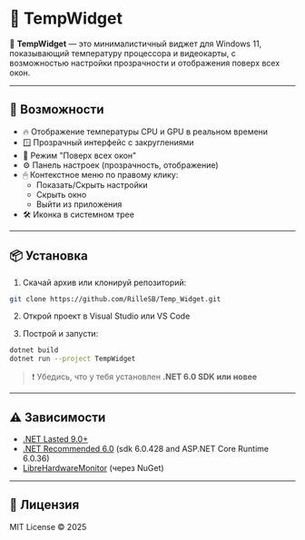# 🧊 TempWidget

📌 **TempWidget** — это минималистичный виджет для Windows 11, показывающий температуру процессора и видеокарты, с возможностью настройки прозрачности и отображения поверх всех окон.

---

## 🚀 Возможности

- 🔥 Отображение температуры CPU и GPU в реальном времени  
- 🪟 Прозрачный интерфейс с закруглениями  
- 📌 Режим "Поверх всех окон"  
- ⚙ Панель настроек (прозрачность, отображение)  
- 🖱 Контекстное меню по правому клику:
  - Показать/Скрыть настройки
  - Скрыть окно
  - Выйти из приложения  
- 🛠 Иконка в системном трее

---

## 📦 Установка

1. Скачай архив или клонируй репозиторий:

```bash
git clone https://github.com/RilleSB/Temp_Widget.git
```

2. Открой проект в Visual Studio или VS Code

3. Построй и запусти:

```bash
dotnet build
dotnet run --project TempWidget
```

> ❗ Убедись, что у тебя установлен **.NET 6.0 SDK или новее**

---

## ⚠ Зависимости

- [.NET Lasted 9.0+](https://dotnet.microsoft.com/en-us/download)
- [.NET Recommended 6.0](https://dotnet.microsoft.com/en-us/download/dotnet/6.0) (sdk 6.0.428 and ASP.NET Core Runtime 6.0.36)
- [LibreHardwareMonitor](https://github.com/LibreHardwareMonitor/LibreHardwareMonitor) (через NuGet)

---

## 📜 Лицензия

MIT License © 2025
